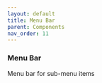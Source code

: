 ```yaml
---
layout: default
title: Menu Bar
parent: Components
nav_order: 11
---
```


### Menu Bar

Menu bar for sub-menu items